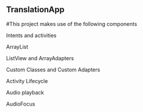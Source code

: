 ## TranslationApp

#This project makes use of the following components

Intents and activities

ArrayList

ListView and ArrayAdapters 

Custom Classes and Custom Adapters

Activity Lifecycle

Audio playback

AudioFocus
